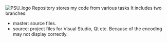 ![PSU_logo](https://www.psu.by/images/psu-logo.png)
Repository stores my code from various tasks
It includes two branches:
- master: source files.
- source: project files for Visual Studio, Qt etc. Because of the encoding may not display correctly.
